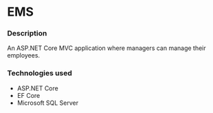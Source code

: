 # EMS
### Description
An ASP.NET Core MVC application where managers can manage their employees.
### Technologies used
* ASP.NET Core
* EF Core
* Microsoft SQL Server

